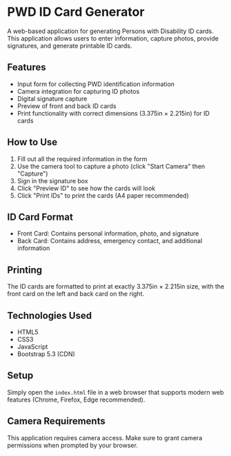 # PWD ID Card Generator

A web-based application for generating Persons with Disability ID cards. This application allows users to enter information, capture photos, provide signatures, and generate printable ID cards.

## Features

- Input form for collecting PWD identification information
- Camera integration for capturing ID photos
- Digital signature capture
- Preview of front and back ID cards
- Print functionality with correct dimensions (3.375in × 2.215in) for ID cards

## How to Use

1. Fill out all the required information in the form
2. Use the camera tool to capture a photo (click "Start Camera" then "Capture")
3. Sign in the signature box
4. Click "Preview ID" to see how the cards will look
5. Click "Print IDs" to print the cards (A4 paper recommended)

## ID Card Format

- Front Card: Contains personal information, photo, and signature
- Back Card: Contains address, emergency contact, and additional information

## Printing

The ID cards are formatted to print at exactly 3.375in × 2.215in size, with the front card on the left and back card on the right.

## Technologies Used

- HTML5
- CSS3
- JavaScript
- Bootstrap 5.3 (CDN)

## Setup

Simply open the `index.html` file in a web browser that supports modern web features (Chrome, Firefox, Edge recommended).

## Camera Requirements

This application requires camera access. Make sure to grant camera permissions when prompted by your browser. 